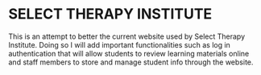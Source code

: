 SELECT THERAPY INSTITUTE
=========================

This is an attempt to better the current website 
used by Select Therapy Institute. Doing so I will add 
important functionalities such as log in authentication
that will allow students to review learning materials online
and staff members to store and manage student info through 
the website. 